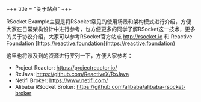 +++
title = "关于站点"
+++


RSocket Example主要是将RSocket常见的使用场景和架构模式进行介绍，方便大家在日常架构设计中进行参考，也方便更多的同学了解RSocket这一技术，更多的关于协议介绍，大家可以参考RSocket官方站点 http://rsocket.io 和 Reactive Foundation [https://reactive.foundation](https://reactive.foundation)

这里也将涉及到的资源进行罗列一下，方便大家参考：

* Project Reactor: https://projectreactor.io/
* RxJava: https://github.com/ReactiveX/RxJava
* Netifi Broker: https://www.netifi.com/
* Alibaba RSocket Broker: https://github.com/alibaba/alibaba-rsocket-broker
